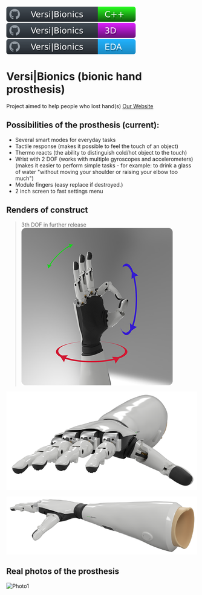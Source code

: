 ![IBishopI_cpp](/docs/badge_vb_cpp.svg)
![IBishopI_3d](/docs/badge_vb_3d.svg)
![IBishopI_el](/docs/badge_vb_electron.svg)
# Versi|Bionics (bionic hand prosthesis)

Project aimed to help people who lost hand(s) [Our Website](https://versibionics.com/)

## Possibilities of the prosthesis (current):
- Several smart modes for everyday tasks
- Tactile response (makes it possible to feel the touch of an object)
- Thermo reacts (the ability to distinguish cold/hot object to the touch)
- Wrist with 2 DOF (works with multiple gyroscopes and accelerometers)
(makes it easier to perform simple tasks - for example: to drink a glass of water "without moving your shoulder or raising your elbow too much")
- Module fingers (easy replace if destroyed.)
- 2 inch screen to fast settings menu

## Renders of construct
> 3th DOF in further release
![3DOF_Render](/docs/3DOF.png)

![Rdender1](/docs/work_model_5.png)

![Rednder2](/docs/work_model_2.png)

## Real photos of the prosthesis

![Photo1](/docs/DCIM_3157.png)
